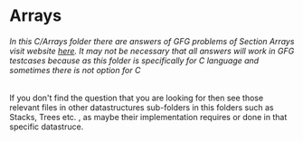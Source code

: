 # Arrays

<h6>In this C/Arrays folder there are answers of GFG problems of Section Arrays visit website <a href="https://www.geeksforgeeks.org/cc-programs/"> here</a>. It may not be necessary that all answers will work in GFG testcases because as this folder is specifically for C language and sometimes there is not option for C</h6>
<p>If you don't find the question that you are looking for then see those relevant files in other datastructures sub-folders in this folders such as Stacks, Trees etc. , as maybe their implementation requires or done in that specific datastruce.</p>

